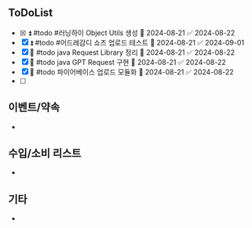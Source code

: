 
## ToDoList
<!-- {우선순위} {Tasks} {Due Date} {Strart Date} {End Date} -->
- [x] <!-- taskss-->⏫ #todo #러닝하이 Object Utils 생성 📅 2024-08-21 ✅ 2024-08-22
- [x] ⏫ #todo #어드레감디 쇼츠 업로드 테스트 📅 2024-08-21 ✅ 2024-09-01
- [x] 🔼 #todo java Request Library 정리 📅 2024-08-21 ✅ 2024-08-22
- [x] 🔼 #todo java GPT Request 구현 📅 2024-08-21 ✅ 2024-08-22
- [x] 🔼 #todo 파이어베이스 업로드 모듈화 📅 2024-08-21 ✅ 2024-08-22
- [ ] 
## 이벤트/약속
- <!-- 예정된 약속 or 예상치 못하게 발생한 이벤트 -->

## 수입/소비 리스트
- <!-- 얼만큼 썼는지 -->

## 기타
- 